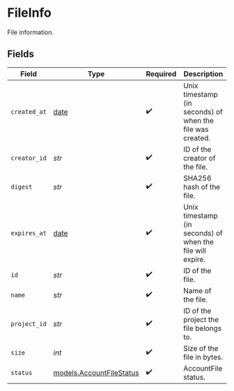 # FileInfo

File information.


## Fields

| Field                                                                | Type                                                                 | Required                                                             | Description                                                          |
| -------------------------------------------------------------------- | -------------------------------------------------------------------- | -------------------------------------------------------------------- | -------------------------------------------------------------------- |
| `created_at`                                                         | [date](https://docs.python.org/3/library/datetime.html#date-objects) | :heavy_check_mark:                                                   | Unix timestamp (in seconds) of when the file was created.            |
| `creator_id`                                                         | *str*                                                                | :heavy_check_mark:                                                   | ID of the creator of the file.                                       |
| `digest`                                                             | *str*                                                                | :heavy_check_mark:                                                   | SHA256 hash of the file.                                             |
| `expires_at`                                                         | [date](https://docs.python.org/3/library/datetime.html#date-objects) | :heavy_check_mark:                                                   | Unix timestamp (in seconds) of when the file will expire.            |
| `id`                                                                 | *str*                                                                | :heavy_check_mark:                                                   | ID of the file.                                                      |
| `name`                                                               | *str*                                                                | :heavy_check_mark:                                                   | Name of the file.                                                    |
| `project_id`                                                         | *str*                                                                | :heavy_check_mark:                                                   | ID of the project the file belongs to.                               |
| `size`                                                               | *int*                                                                | :heavy_check_mark:                                                   | Size of the file in bytes.                                           |
| `status`                                                             | [models.AccountFileStatus](../models/accountfilestatus.md)           | :heavy_check_mark:                                                   | AccountFile status.                                                  |